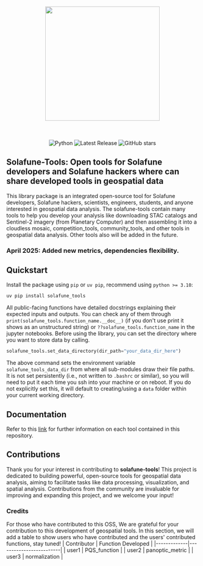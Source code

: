 <h1 align="center">
<img src="https://solafune-contents.s3.ap-northeast-1.amazonaws.com/Solafune+Tools+Logo.png" width="300">
</h1><br>

<div align="center">
  
![Python](https://img.shields.io/badge/Python-%3E%3D3.10-blue?logo=python&logoColor=white)
![Latest Release](https://img.shields.io/github/v/release/solafune-inc/solafune-tools?color=brightgreen&logo=tag&logoColor=white)
![GitHub stars](https://img.shields.io/github/stars/Solafune-Inc/solafune-tools?style=social)

</div>

## Solafune-Tools: Open tools for Solafune developers and Solafune hackers where can share developed tools in geospatial data

This library package is an integrated open-source tool for Solafune developers, Solafune hackers, scientists, engineers, students, and anyone interested in geospatial data analysis. The solafune-tools contain many tools to help you develop your analysis like downloading STAC catalogs and Sentinel-2 imagery (from Planetary Computer) and then assembling it into a cloudless mosaic, competition_tools, community_tools, and other tools in geospatial data analysis. Other tools also will be added in the future.

### April 2025: Added new metrics, dependencies flexibility.

## Quickstart

Install the package using `pip` or `uv pip`, recommend using `python >= 3.10`:

```bash
uv pip install solafune_tools
```

All public-facing functions have detailed docstrings explaining their expected inputs and outputs. You can check any of them through `print(solafune_tools.function_name.__doc__)` (if you don't use print it shows as an unstructured string) or `??solafune_tools.function_name` in the jupyter notebooks.
Before using the library, you can set the directory where you want to store data by calling.

```python
solafune_tools.set_data_directory(dir_path="your_data_dir_here")
```

The above command sets the environment variable `solafune_tools_data_dir` from where all sub-modules draw their file paths. It is not set persistently (i.e., not written to `.bashrc` or similar), so you will need to put it each time you ssh into your machine or on reboot. If you do not explicitly set this, it will default to creating/using a `data` folder within your current working directory.

## Documentation

Refer to this [link](docs/README.md) for further information on each tool contained in this repository.

## Contributions

Thank you for your interest in contributing to **solafune-tools**! This project is dedicated to building powerful, open-source tools for geospatial data analysis, aiming to facilitate tasks like data processing, visualization, and spatial analysis. Contributions from the community are invaluable for improving and expanding this project, and we welcome your input!

### Credits

For those who have contributed to this OSS, We are grateful for your contribution to this development of geospatial tools. In this section, we will add a table to show users who have contributed and the users' contributed functions, stay tuned!
| Contributor | Function Developed      |
|-------------|-------------------------|
| user1       | PQS_function            |
| user2       | panoptic_metric         |
| user3       | normalization           |
